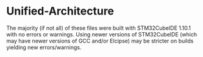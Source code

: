 # Unified-Architecture
The majority (if not all) of these files were built with STM32CubeIDE 1.10.1 with no errors or warnings. Using newer versions of STM32CubeIDE (which may have newer versions of GCC and/or Elcipse) may be stricter on builds yielding new errors/warnings.
